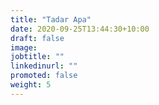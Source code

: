 ```yaml
---
title: "Tadar Apa"
date: 2020-09-25T13:44:30+10:00
draft: false
image: 
jobtitle: ""
linkedinurl: ""
promoted: false
weight: 5
---
```

